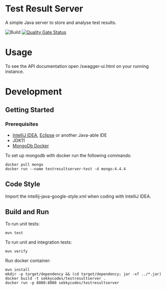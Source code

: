 # Test Result Server

A simple Java server to store and analyse test results.

![Build](https://github.com/sekkycodes/testresultserver/workflows/Build/badge.svg)
[![Quality Gate Status](https://sonarcloud.io/api/project_badges/measure?project=sekkycodes_testresultserver&metric=alert_status)](https://sonarcloud.io/dashboard?id=sekkycodes_testresultserver)

# Usage

To see the API documentation open /swagger-ui.html on your running instance.

# Development

## Getting Started

### Prerequisites

* [IntelliJ IDEA](https://www.jetbrains.com/de-de/idea/), [Eclipse](https://www.eclipse.org/ide/) or
  another Java-able IDE
* JDK11
* [MongoDb Docker](https://hub.docker.com/_/mongo)

To set up mongodb with docker run the following commands:

    docker pull mongo
    docker run --name testresultserver-test -d mongo:4.4.4

## Code Style

Import the intellij-java-google-style.xml when coding with IntelliJ IDEA.

## Build and Run

To run unit tests:

    mvn test

To run unit and integration tests:

    mvn verify

Run docker container:

    mvn install
    mkdir -p target/dependency && (cd target/dependency; jar -xf ../*.jar)
    docker build -t sekkycodes/testresultserver .
    docker run -p 8080:8080 sekkycodes/testresultserver
